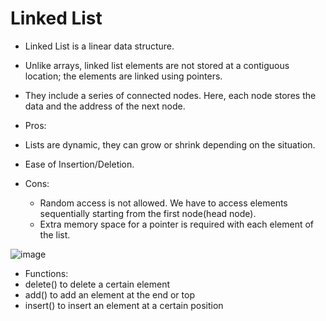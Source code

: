 # Linked List
 - Linked List is a linear data structure. 
 - Unlike arrays, linked list elements are not stored at a contiguous location; the elements are linked using pointers.
 - They include a series of connected nodes. Here, each node stores the data and the address of the next node.
 
 - Pros:
  - Lists are dynamic, they can grow or shrink depending on the situation.
  - Ease of Insertion/Deletion.
  
 - Cons: 
   - Random access is not allowed. We have to access elements sequentially starting from the first node(head node).
   - Extra memory space for a pointer is required with each element of the list. 
 
  ![image](https://user-images.githubusercontent.com/113314204/194679397-a5ac27a1-129f-4679-a99d-19596ad3cf1d.png)
  
 - Functions:
  - delete() to delete a certain element
  - add() to add an element at the end or top 
  - insert() to insert an element at a certain position 
